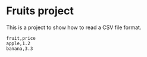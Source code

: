 # Fruits project

This is a project to show how to read a CSV file format.

```CSV
fruit,price
apple,1.2
banana,3.3
```

